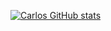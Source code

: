 [![Carlos GitHub stats](https://github-readme-stats.vercel.app/api?username=Carlos&show_icons=true)](https://github.com/iCarlosLeandro/github-readme-stats)
